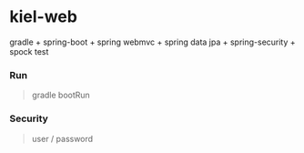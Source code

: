 # kiel-web
gradle + spring-boot + spring webmvc + spring data jpa + spring-security + spock test


### Run
> gradle bootRun

### Security
> user / password
